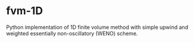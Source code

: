# fvm-1D
Python implementation of 1D finite volume method with simple upwind and weighted essentially non-oscillatory (WENO) scheme.
